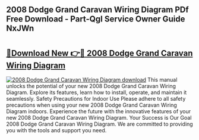## 2008 Dodge Grand Caravan Wiring Diagram PDf Free Download - Part-QgI Service Owner Guide NxJWn

# <h2><a href="http://dfqa5g.blite.top/?on=2008+Dodge+Grand+Caravan+Wiring+Diagram">🔗Download New 👉🔴 2008 Dodge Grand Caravan Wiring Diagram</a></h2>

[![2008 Dodge Grand Caravan Wiring Diagram download](https://i.imgur.com/lujVjoI.png)](http://dfqa5g.blite.top/?on=2008+Dodge+Grand+Caravan+Wiring+Diagram)
This manual unlocks the potential of your new 2008 Dodge Grand Caravan Wiring Diagram. Explore its features, learn how to install, operate, and maintain it seamlessly. Safety Precautions for Indoor Use Please adhere to all safety precautions when using your new 2008 Dodge Grand Caravan Wiring Diagram indoors. Experience the future with the innovative features of your new 2008 Dodge Grand Caravan Wiring Diagram. Your Success is Our Goal 2008 Dodge Grand Caravan Wiring Diagram. We are committed to providing you with the tools and support you need.
